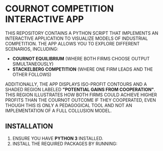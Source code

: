 # COURNOT COMPETITION INTERACTIVE APP

THIS REPOSITORY CONTAINS A PYTHON SCRIPT THAT IMPLEMENTS AN INTERACTIVE APPLICATION TO VISUALIZE MODELS OF INDUSTRIAL COMPETITION. THE APP ALLOWS YOU TO EXPLORE DIFFERENT SCENARIOS, INCLUDING:

- **COURNOT EQUILIBRIUM** (WHERE BOTH FIRMS CHOOSE OUTPUT SIMULTANEOUSLY)
- **STACKELBERG COMPETITION** (WHERE ONE FIRM LEADS AND THE OTHER FOLLOWS)

ADDITIONALLY, THE APP DISPLAYS ISO-PROFIT CONTOURS AND A SHADED REGION LABELED **"POTENTIAL GAINS FROM COOPERATION"**. THIS REGION ILLUSTRATES HOW BOTH FIRMS COULD ACHIEVE HIGHER PROFITS THAN THE COURNOT OUTCOME IF THEY COOPERATED, EVEN THOUGH THIS IS ONLY A PEDAGOGICAL TOOL AND NOT AN IMPLEMENTATION OF A FULL COLLUSION MODEL.

## INSTALLATION

1. ENSURE YOU HAVE **PYTHON 3** INSTALLED.
2. INSTALL THE REQUIRED PACKAGES BY RUNNING:
